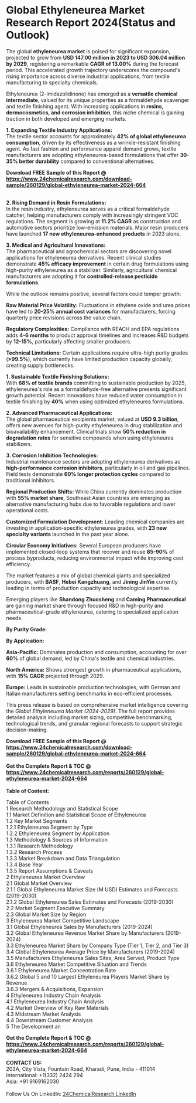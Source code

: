 <h1>Global Ethyleneurea Market Research Report 2024(Status and Outlook)</h1><p>The global <strong>ethyleneurea market</strong> is poised for significant expansion, projected to grow from <strong>USD 147.00 million in 2023 to USD 306.04 million by 2029</strong>, registering a remarkable <strong>CAGR of 13.00%</strong> during the forecast period. This accelerated growth trajectory underscores the compound's rising importance across diverse industrial applications, from textile manufacturing to specialty chemicals.</p><p>Ethyleneurea (2-imidazolidinone) has emerged as a <strong>versatile chemical intermediate</strong>, valued for its unique properties as a formaldehyde scavenger and textile finishing agent. With increasing applications in <strong>resins, dermocosmetics, and corrosion inhibition</strong>, this niche chemical is gaining traction in both developed and emerging markets.</p><p><strong>1. Expanding Textile Industry Applications:</strong><br>
The textile sector accounts for approximately <strong>42% of global ethyleneurea consumption</strong>, driven by its effectiveness as a wrinkle-resistant finishing agent. As fast fashion and performance apparel demand grows, textile manufacturers are adopting ethyleneurea-based formulations that offer <strong>30-35% better durability</strong> compared to conventional alternatives.</p><div><b>Download FREE Sample of this Report @ 
            <a href="https://www.24chemicalresearch.com/download-sample/260129/global-ethyleneurea-market-2024-664">
            https://www.24chemicalresearch.com/download-sample/260129/global-ethyleneurea-market-2024-664</a></b></div><br><p><strong>2. Rising Demand in Resin Formulations:</strong><br>
In the resin industry, ethyleneurea serves as a critical formaldehyde catcher, helping manufacturers comply with increasingly stringent VOC regulations. The segment is growing at <strong>11.2% CAGR</strong> as construction and automotive sectors prioritize low-emission materials. Major resin producers have launched <strong>17 new ethyleneurea-enhanced products</strong> in 2023 alone.</p><p><strong>3. Medical and Agricultural Innovations:</strong><br>
The pharmaceutical and agrochemical sectors are discovering novel applications for ethyleneurea derivatives. Recent clinical studies demonstrate <strong>45% efficacy improvement</strong> in certain drug formulations using high-purity ethyleneurea as a stabilizer. Similarly, agricultural chemical manufacturers are adopting it for <strong>controlled-release pesticide formulations</strong>.</p><p>While the outlook remains positive, several factors could temper growth:</p><p><strong>Raw Material Price Volatility:</strong> Fluctuations in ethylene oxide and urea prices have led to <strong>20-25% annual cost variances</strong> for manufacturers, forcing quarterly price revisions across the value chain.</p><p><strong>Regulatory Complexities:</strong> Compliance with REACH and EPA regulations adds <strong>4-6 months</strong> to product approval timelines and increases R&amp;D budgets by <strong>12-15%</strong>, particularly affecting smaller producers.</p><p><strong>Technical Limitations:</strong> Certain applications require ultra-high purity grades (<strong>&gt;99.5%</strong>), which currently have limited production capacity globally, creating supply bottlenecks.</p><p><strong>1. Sustainable Textile Finishing Solutions:</strong><br>
With <strong>68% of textile brands</strong> committing to sustainable production by 2025, ethyleneurea's role as a formaldehyde-free alternative presents significant growth potential. Recent innovations have reduced water consumption in textile finishing by <strong>40%</strong> when using optimized ethyleneurea formulations.</p><p><strong>2. Advanced Pharmaceutical Applications:</strong><br>
The global pharmaceutical excipients market, valued at <strong>USD 9.3 billion</strong>, offers new avenues for high-purity ethyleneurea in drug stabilization and bioavailability enhancement. Clinical trials show <strong>50% reduction in degradation rates</strong> for sensitive compounds when using ethyleneurea stabilizers.</p><p><strong>3. Corrosion Inhibition Technologies:</strong><br>
Industrial maintenance sectors are adopting ethyleneurea derivatives as <strong>high-performance corrosion inhibitors</strong>, particularly in oil and gas pipelines. Field tests demonstrate <strong>60% longer protection cycles</strong> compared to traditional inhibitors.</p><p><strong>Regional Production Shifts:</strong> While China currently dominates production with <strong>55% market share</strong>, Southeast Asian countries are emerging as alternative manufacturing hubs due to favorable regulations and lower operational costs.</p><p><strong>Customized Formulation Development:</strong> Leading chemical companies are investing in application-specific ethyleneurea grades, with <strong>23 new specialty variants</strong> launched in the past year alone.</p><p><strong>Circular Economy Initiatives:</strong> Several European producers have implemented closed-loop systems that recover and reuse <strong>85-90%</strong> of process byproducts, reducing environmental impact while improving cost efficiency.</p><p>The market features a mix of global chemical giants and specialized producers, with <strong>BASF</strong>, <strong>Hebei Kangzhuang</strong>, and <strong>Jining JinYin</strong> currently leading in terms of production capacity and technological expertise.</p><p>Emerging players like <strong>Shandong Zhuosheng</strong> and <strong>Caming Pharmaceutical</strong> are gaining market share through focused R&amp;D in high-purity and pharmaceutical-grade ethyleneurea, catering to specialized application needs.</p><p><strong>By Purity Grade:</strong></p><p><strong>By Application:</strong></p><p><strong>Asia-Pacific:</strong> Dominates production and consumption, accounting for over <strong>60%</strong> of global demand, led by China's textile and chemical industries.</p><p><strong>North America:</strong> Shows strongest growth in pharmaceutical applications, with <strong>15% CAGR</strong> projected through 2029.</p><p><strong>Europe:</strong> Leads in sustainable production technologies, with German and Italian manufacturers setting benchmarks in eco-efficient processes.</p><p>This press release is based on comprehensive market intelligence covering the <em>Global Ethyleneurea Market (2024-2029)</em>. The full report provides detailed analysis including market sizing, competitive benchmarking, technological trends, and granular regional forecasts to support strategic decision-making.</p><div><b>Download FREE Sample of this Report @ 
            <a href="https://www.24chemicalresearch.com/download-sample/260129/global-ethyleneurea-market-2024-664">
            https://www.24chemicalresearch.com/download-sample/260129/global-ethyleneurea-market-2024-664</a></b></div><br><div><b>Get the Complete Report & TOC @ 
            <a href="https://www.24chemicalresearch.com/reports/260129/global-ethyleneurea-market-2024-664">
            https://www.24chemicalresearch.com/reports/260129/global-ethyleneurea-market-2024-664</a></b></div><br>
            <b>Table of Content:</b><p>Table of Contents<br />
1 Research Methodology and Statistical Scope<br />
1.1 Market Definition and Statistical Scope of Ethyleneurea<br />
1.2 Key Market Segments<br />
1.2.1 Ethyleneurea Segment by Type<br />
1.2.2 Ethyleneurea Segment by Application<br />
1.3 Methodology & Sources of Information<br />
1.3.1 Research Methodology<br />
1.3.2 Research Process<br />
1.3.3 Market Breakdown and Data Triangulation<br />
1.3.4 Base Year<br />
1.3.5 Report Assumptions & Caveats<br />
2 Ethyleneurea Market Overview<br />
2.1 Global Market Overview<br />
2.1.1 Global Ethyleneurea Market Size (M USD) Estimates and Forecasts (2019-2030)<br />
2.1.2 Global Ethyleneurea Sales Estimates and Forecasts (2019-2030)<br />
2.2 Market Segment Executive Summary<br />
2.3 Global Market Size by Region<br />
3 Ethyleneurea Market Competitive Landscape<br />
3.1 Global Ethyleneurea Sales by Manufacturers (2019-2024)<br />
3.2 Global Ethyleneurea Revenue Market Share by Manufacturers (2019-2024)<br />
3.3 Ethyleneurea Market Share by Company Type (Tier 1, Tier 2, and Tier 3)<br />
3.4 Global Ethyleneurea Average Price by Manufacturers (2019-2024)<br />
3.5 Manufacturers Ethyleneurea Sales Sites, Area Served, Product Type<br />
3.6 Ethyleneurea Market Competitive Situation and Trends<br />
3.6.1 Ethyleneurea Market Concentration Rate<br />
3.6.2 Global 5 and 10 Largest Ethyleneurea Players Market Share by Revenue<br />
3.6.3 Mergers & Acquisitions, Expansion<br />
4 Ethyleneurea Industry Chain Analysis<br />
4.1 Ethyleneurea Industry Chain Analysis<br />
4.2 Market Overview of Key Raw Materials<br />
4.3 Midstream Market Analysis<br />
4.4 Downstream Customer Analysis<br />
5 The Development an</p><div><b>Get the Complete Report & TOC @ 
            <a href="https://www.24chemicalresearch.com/reports/260129/global-ethyleneurea-market-2024-664">
            https://www.24chemicalresearch.com/reports/260129/global-ethyleneurea-market-2024-664</a></b></div><br><b>CONTACT US:</b><br>
            203A, City Vista, Fountain Road, Kharadi, Pune, India - 411014<br>
            International: +1(332) 2424 294<br>
            Asia: +91 9169162030 <br><br>
            Follow Us On LinkedIn: <a href="https://www.linkedin.com/company/24chemicalresearch/">24ChemicalResearch LinkedIn</a>